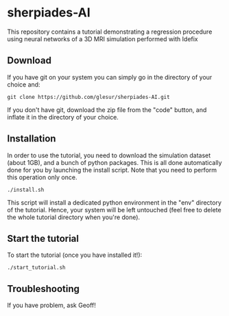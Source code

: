 # sherpiades-AI

This repository contains a tutorial demonstrating a regression procedure using neural networks of a 3D MRI simulation performed with Idefix

## Download

If you have git on your system you can simply go in the directory of your choice and:
```
git clone https://github.com/glesur/sherpiades-AI.git
```

If you don't have git, download the zip file from the "code" button, and inflate it in the directory of your choice.


## Installation

In order to use the tutorial, you need to download the simulation dataset (about 1GB), and a bunch of python packages. This is all done automatically done for you by launching the install script. Note that you need to perform this operation only once.

```
./install.sh
```

This script will install a dedicated python environment in the "env" directory of the tutorial. Hence, your system will be left untouched (feel free to delete the whole tutorial directory when you're done).


## Start the tutorial

To start the tutorial (once you have installed it!):

```
./start_tutorial.sh
```

## Troubleshooting

If you have problem, ask Geoff!
